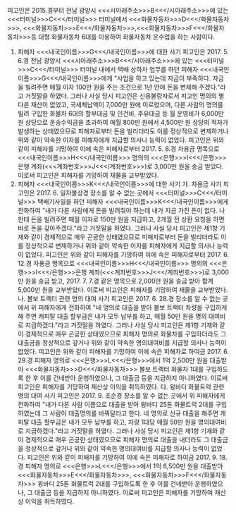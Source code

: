 피고인은 2015.경부터 전남 광양시 <<<시아래주소>>>B<<</시아래주소>>>에 있는 <<<터미널>>>C<<</터미널>>> 터미널에서 <<<화물자동차>>>D<<</화물자동차>>>, <<<화물자동차>>>E<<</화물자동차>>>,<<<화물자동차>>>F<<</화물자동차>>>등 대형 화물자동차 6대를 이용하여 화물자동차 운수업을 하는 사람이다.
1. 피해자 <<<내국인이름>>>G<<</내국인이름>>>에 대한 사기
피고인은 2017. 5. 6.경 전남 광양시 <<<시아래주소>>>B<<</시아래주소>>>에 있는 <<<터미널>>>C<<</터미널>>> 터미널 내에서 택배 상하차 업무를 하던 피해자 <<<내국인이름>>>G<<</내국인이름>>>에게 "사업을 하고 있는데 자금이 부족하다. 자금을 빌려주면 매월 이자 100만 원을 주는 조건으로 1년 안에 돈을 변제해 주겠다."라고 거짓말을 하였다.
그러나 사실 당시 피고인은 신용불량자로서 피고인 명의의 별다른 재산이 없었고, 국세체납액이 7,000만 원에 이르렀으며, 다른 사람의 명의를 빌려 구입한 화물차 6대의 할부대금 및 인건비, 주유대금 등 월 운영비가 6,000만 원 상당으로 운송수익금을 초과하여 매월 800만 원에서 4,500만 원 상당의 적자가 발생하는 상태였으므로 피해자로부터 돈을 빌리더라도 이를 정상적으로 변제하거나 위와 같이 약속한 이자를 피해자에게 지급할 의사나 능력이 없었다.
피고인은 위와 같이 피해자를 기망하여 이에 속은 피해자로부터 2017. 5. 8.경 차용금 명목으로 <<<내국인이름>>>H<<</내국인이름>>> 명의의 <<<은행>>>I<<</은행>>>은행 계좌(<<<계좌번호>>>J<<</계좌번호>>>)로 3,000만 원을 송금 받았다.
이로써 피고인은 피해자를 기망하여 재물을 교부받았다.
2. 피해자 <<<내국인이름>>>K<<</내국인이름>>>에 대한 사기
가. 차용금 사기
피고인은 2017. 6. 일자불상경 장소를 알 수 없는 곳에서 <<<터미널>>>C<<</터미널>>> 택배기사일을 하던 피해자 <<<내국인이름>>>K<<</내국인이름>>>에게 전화하여 "내가 다른 사람에게 돈을 빌려줘야 하는데 내가 지금 가진 돈이 없다. 나한테 돈을 빌려주면 매월 이자로 150만 원을 지급하고, 2개월 전 상환 요청을 하면 바로 돈을 갚아주겠다."라고 거짓말을 하였다.
그러나 사실 당시 피고인은 제1항 기재와 같이 경제적으로 매우 곤궁한 상태였으므로 피해자로부터 돈을 빌리더라도 이를 정상적으로 변제하거나 위와 같이 약속한 이자를 피해자에게 지급할 의사나 능력이 없었다.
피고인은 위와 같이 피해자를 기망하여 이에 속은 피해자로부터 2017. 6. 12.경 차용금 명목으로 <<<내국인이름>>>H<<</내국인이름>>> 명의의 <<<은행>>>I<<</은행>>>은행 계좌(<<<계좌번호>>>J<<</계좌번호>>>)로 3,000만 원을 송금 받고, 2017. 7. 7.경 같은 명목으로 2,000만 원을 송금 받아 합계 5,000만 원을 교부받았다.
이로써 피고인은 피해자를 기망하여 재물을 교부받았다.
나. 볼보 트랙터 관련 명의 대여 사기
피고인은 2017. 6. 28.경 장소를 알 수 없는 곳에서 위 피해자에게 전화하여 "네 명의로 대출을 받아 볼보 트랙터 차량을 구입하게 해 주면 캐피탈 대출 할부금은 내가 모두 납부를 하고, 매월 50만 원을 명의 대여비로 지급하겠다."라고 거짓말을 하였다.
그러나 사실 당시 피고인은 제1항 기재와 같이 경제적으로 매우 곤궁한 상태였으므로 피해자 명의로 화물차를 구입하더라도 그 대출금을 정상적으로 갚거나 위와 같이 약속한 명의대여비를 지급할 의사나 능력이 없었다.
피고인은 위와 같이 피해자를 기망하여 이에 속은 피해자로 하여금 2017. 6. 29.경 피해자 명의로 <<<은행>>>L<<</은행>>>에서 1억 2,500만 원을 대출받아 <<<화물자동차>>>D<<</화물자동차>>> 볼보 트랙터 화물차 1대를 구입하도록 한 후 이를 건네받아 운행하였으나, 그 대출금 등을 지급하지 아니하였다.
이로써 피고인은 피해자를 기망하여 재산상 이익을 취득하였다.
다. 윙바디 화물트럭 관련 명의 대여 사기
피고인은 2017. 9. 초순경 장소를 알 수 없는 곳에서 위 피해자에게 전화하여 "내가 다른 사람 이름으로 대출을 받아 윙바디 25톤 화물트럭 2대를 구입하였는데 그 사람이 대출명의를 바꿔달라고 한다. 네 명의로 신규 대출을 해주면 캐피탈 대출 할부금은 내가 모두 납부를 하고, 차량 1대당 매월 50만 원을 명의대여비로 지급하겠다."라고 거짓말을 하였다.
그러나 사실 당시 피고인은 제1항 기재와 같이 경제적으로 매우 곤궁한 상태였으므로 피해자 명의로 대출을 내더라도 그 대출금을 정상적으로 갚거나 위와 같이 약속한 명의대여비를 지급할 의사나 능력이 없었다.
피고인은 위와 같이 피해자를 기망하여 이에 속은 피해자로 하여금 2017. 9. 18.경 피해자 명의로 <<<은행>>>L<<</은행>>>에서 1억 6,500만 원을 대출받아 <<<화물자동차>>>E<<</화물자동차>>>, <<<화물자동차>>>F<<</화물자동차>>> 윙바디 25톤 화물트럭 2대를 구입하도록 한 후 이를 건네받아 운행하였으나, 그 대출금 등을 지급하지 아니하였다.
이로써 피고인은 피해자를 기망하여 재산상 이익을 취득하였다.